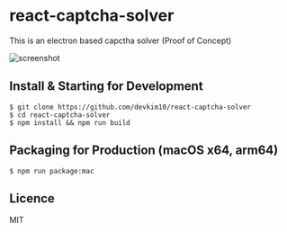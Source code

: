 # react-captcha-solver

This is an electron based capctha solver (Proof of Concept)

![screenshot](https://github.com/devkim10/react-captcha-solver/blob/images/screenshot1.png)

## Install & Starting for Development
```
$ git clone https://github.com/devkim10/react-captcha-solver
$ cd react-captcha-solver
$ npm install && npm run build
```

## Packaging for Production (macOS x64, arm64)
```
$ npm run package:mac
```

## Licence
MIT
